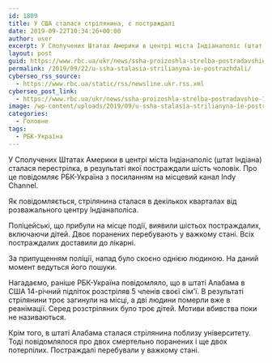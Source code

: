 ```yaml
---
id: 1809
title: У США сталася стрілянина, є постраждалі
date: 2019-09-22T10:34:26+00:00
author: user
excerpt: У Сполучених Штатах Америки в центрі міста Індіанаполіс (штат Індіана) сталася перестрілка, в результаті якої постраждали шість чоловік. Про це повідомляє...
layout: post
guid: https://www.rbc.ua/ukr/news/ssha-proizoshla-strelba-postradavshie-1569148176.html
permalink: /2019/09/22/u-ssha-stalasia-strilianyna-ie-postrazhdali/
cyberseo_rss_source:
  - https://www.rbc.ua/static/rss/newsline.ukr.rss.xml
cyberseo_post_link:
  - https://www.rbc.ua/ukr/news/ssha-proizoshla-strelba-postradavshie-1569148176.html
image: /wp-content/uploads/2019/09/u-ssha-stalasia-strilianyna-ie-postrazhdali.jpg
categories:
  - Головне
tags:
  - РБК-Україна
---
```

У Сполучених Штатах Америки в центрі міста Індіанаполіс (штат Індіана) сталася перестрілка, в результаті якої постраждали шість чоловік. Про це повідомляє РБК-Україна з посиланням на місцевий канал Indy Channel.

Як повідомляється, стрілянина сталася в декількох кварталах від розважального центру Індіанаполіса.

Поліцейські, що прибули на місце події, виявили шістьох постраждалих, включаючи дітей. Двоє поранених перебувають у важкому стані. Всіх постраждалих доставили до лікарні.

За припущенням поліції, напад було скоєно однією людиною. На даний момент ведуться його пошуки.

Нагадаємо, раніше РБК-Україна повідомляло, що в штаті Алабама в США 14-річний підліток розстріляв 5 членів своєї сім'ї. В результаті стрілянини троє загинули на місці, а дві людини померли вже в реанімації. Серед розстріляних було троє дітей. Мотиви вбивства поки не називаються.

Крім того, в штаті Алабама сталася стрілянина поблизу університету. Тоді повідомлялося про двох смертельно поранених і ще двох потерпілих. Постраждалі перебували у важкому стані.